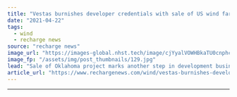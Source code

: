 ```yaml
---
title: "Vestas burnishes developer credentials with sale of US wind farm to help power Amazon"
date: "2021-04-22"
tags: 
  - wind
  - recharge news
source: "recharge news"
image_url: "https://images-global.nhst.tech/image/cjYyalVOWHBkaTU0cnphcFR4K0tTWk4vY1YzZStXaVFLUXhjSzhpWWduND0=/nhst/binary/256523154fdef88e4e4bd92c81976b92"
image_fp: "/assets/img/post_thumbnails/129.jpg"
lead: "Sale of Oklahoma project marks another step in development business earmarked for growth by Danish OEM giant"
article_url: "https://www.rechargenews.com/wind/vestas-burnishes-developer-credentials-with-sale-of-us-wind-farm-to-help-power-amazon/2-1-1000050"
---
```


---
